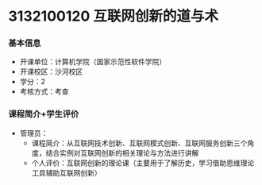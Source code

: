 # 3132100120 互联网创新的道与术
### 基本信息
- 开课单位：计算机学院（国家示范性软件学院）
- 开课校区：沙河校区
- 学分：2
- 考核方式：考查
### 课程简介+学生评价
- 管理员：
  - 课程简介：从互联网技术创新、互联网模式创新、互联网服务创新三个角度，结合实例对互联网创新的相关理论与方法进行讲解
  - 个人评价：互联网创新的理论课（主要用于了解历史，学习借助思维理论工具辅助互联网创新）